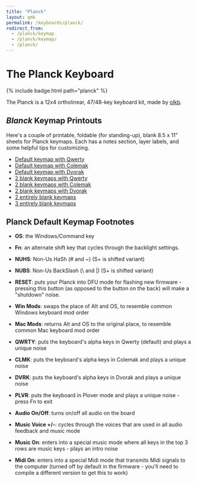 ```yaml
---
title: "Planck"
layout: qmk
permalink: /keyboards/planck/
redirect_from: 
  - /planck/keymap
  - /planck/keymap/
  - /planck/
---
```


# The Planck Keyboard

{% include badge.html path="planck" %}

The Planck is a 12x4 ortholinear, 47/48-key keyboard kit, made by [olkb](https://olkb.com).

## *Blanck* Keymap Printouts

Here's a couple of printable, foldable (for standing-up), blank 8.5 x 11" sheets for Planck keymaps. Each has a notes section, layer labels, and some helpful tips for customizing.

* [Default keymap with Qwerty](/keyboards/planck/keymap-printout-default-qwerty.pdf)
* [Default keymap with Colemak](/keyboards/planck/keymap-printout-default-colemak.pdf)
* [Default keymap with Dvorak](/keyboards/planck/keymap-printout-default-dvorak.pdf)
* [2 blank keymaps with Qwerty](/keyboards/planck/keymap-printout-blanck-qwerty.pdf)
* [2 blank keymaps with Colemak](/keyboards/planck/keymap-printout-blanck-colemak.pdf)
* [2 blank keymaps with Dvorak](/keyboards/planck/keymap-printout-blanck-dvorak.pdf)
* [2 entirely blank keymaps](/keyboards/planck/keymap-printout-blanck.pdf)
* [3 entirely blank keymaps](/keyboards/planck/keymap-printout-blanck-triple.pdf)

## Planck Default Keymap Footnotes

* **OS**: the Windows/Command key
* **Fn**: an alternate shift key that cycles through the backlight settings.
* **NUHS**: Non-Us HaSh (# and ~) (S+ is shifted variant)
* **NUBS**: Non-Us BackSlash (\\ and \|) (S+ is shifted variant)

* **RESET**: puts your Planck into DFU mode for flashing new firmware - pressing this button (as opposed to the button on the back) will make a "shutdown" noise.
* **Win Mods**: swaps the place of Alt and OS, to resemble common Windows keyboard mod order
* **Mac Mods**: returns Alt and OS to the original place, to resemble common Mac keyboard mod order
* **QWRTY**: puts the keyboard's alpha keys in Qwerty (default) and plays a unique noise
* **CLMK**: puts the keyboard's alpha keys in Colemak and plays a unique noise
* **DVRK**: puts the keyboard's alpha keys in Dvorak and plays a unique noise
* **PLVR**: puts the keyboard in Plover mode and plays a unique noise - press Fn to exit
* **Audio On/Off**: turns on/off all audio on the board
* **Music Voice +/-**: cycles through the voices that are used in all audio feedback and music mode
* **Music On**: enters into a special music mode where all keys in the top 3 rows are music keys - plays an intro noise
* **Midi On**: enters into a special Midi mode that transmits Midi signals to the computer (turned off by default in the firmware - you'll need to compile a different version to get this to work)